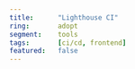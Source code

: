 ```yaml
---
title:      "Lighthouse CI"
ring:       adopt
segment:    tools
tags:       [ci/cd, frontend]
featured:   false
---
```

